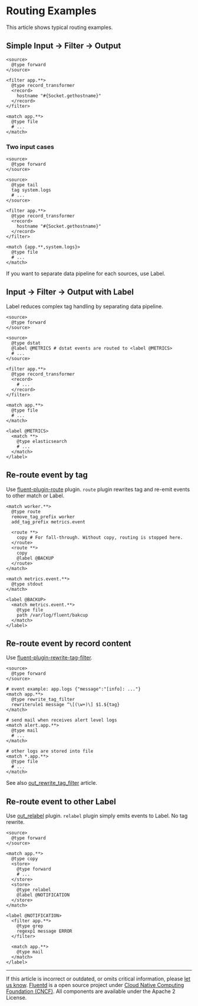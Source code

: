 # Routing Examples

This article shows typical routing examples.


## Simple Input -\> Filter -\> Output

``` {.CodeRay}
<source>
  @type forward
</source>

<filter app.**>
  @type record_transformer
  <record>
    hostname "#{Socket.gethostname}"
  </record>
</filter>

<match app.**>
  @type file
  # ...
</match>
```

### Two input cases

``` {.CodeRay}
<source>
  @type forward
</source>

<source>
  @type tail
  tag system.logs
  # ...
</source>

<filter app.**>
  @type record_transformer
  <record>
    hostname "#{Socket.gethostname}"
  </record>
</filter>

<match {app.**,system.logs}>
  @type file
  # ...
</match>
```

If you want to separate data pipeline for each sources, use Label.

## Input -\> Filter -\> Output with Label

Label reduces complex tag handling by separating data pipeline.

``` {.CodeRay}
<source>
  @type forward
</source>

<source>
  @type dstat
  @label @METRICS # dstat events are routed to <label @METRICS>
  # ...
</source>

<filter app.**>
  @type record_transformer
  <record>
    # ...
  </record>
</filter>

<match app.**>
  @type file
  # ...
</match>

<label @METRICS>
  <match **>
    @type elasticsearch
    # ...
  </match>
</label>
```

## Re-route event by tag

Use
[fluent-plugin-route](https://github.com/tagomoris/fluent-plugin-route)
plugin. `route` plugin rewrites tag and re-emit events to other match or
Label.

``` {.CodeRay}
<match worker.**>
  @type route
  remove_tag_prefix worker
  add_tag_prefix metrics.event

  <route **>
    copy # For fall-through. Without copy, routing is stopped here. 
  </route>
  <route **>
    copy
    @label @BACKUP
  </route>
</match>

<match metrics.event.**>
  @type stdout
</match>

<label @BACKUP>
  <match metrics.event.**>
    @type file
    path /var/log/fluent/bakcup
  </match>
</label>
```

## Re-route event by record content

Use
[fluent-plugin-rewrite-tag-filter](https://github.com/fluent/fluent-plugin-rewrite-tag-filter).

``` {.CodeRay}
<source>
  @type forward
</source>

# event example: app.logs {"message":"[info]: ..."}
<match app.**>
  @type rewrite_tag_filter
  rewriterule1 message ^\[(\w+)\] $1.${tag}
</match>

# send mail when receives alert level logs
<match alert.app.**>
  @type mail
  # ...
</match>

# other logs are stored into file
<match *.app.**>
  @type file
  # ...
</match>
```

See also [out\_rewrite\_tag\_filter](/articles/out_rewrite_tag_filter.md) article.

## Re-route event to other Label

Use [out\_relabel](/articles/out_relabel.md) plugin. `relabel` plugin simply emits
events to Label. No tag rewrite.

``` {.CodeRay}
<source>
  @type forward
</source>

<match app.**>
  @type copy
  <store>
    @type forward
    # ...
  </store>
  <store>
    @type relabel
    @label @NOTIFICATION
  </store>
</match>

<label @NOTIFICATION>
  <filter app.**>
    @type grep
    regexp1 message ERROR
  </filter>

  <match app.**>
    @type mail
  </match>
</label>
```


------------------------------------------------------------------------

If this article is incorrect or outdated, or omits critical information,
please [let us know](https://github.com/fluent/fluentd-docs/issues?state=open).
[Fluentd](http://www.fluentd.org/) is a open source project under [Cloud
Native Computing Foundation (CNCF)](https://cncf.io/). All components
are available under the Apache 2 License.
